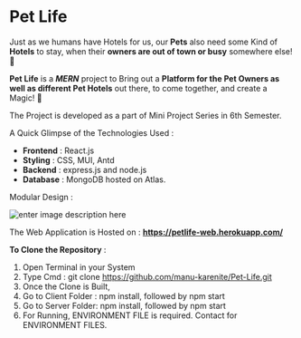 
# Pet Life 

Just as we humans have Hotels for us, our **Pets** also need some Kind of **Hotels** to stay, when their **owners are out of town or busy** somewhere else! 🏨

**Pet Life** is a ***MERN*** project to Bring out a **Platform for the Pet Owners as well as different Pet Hotels** out there, to come together, and create a Magic! 💫

The Project is developed as a part of Mini Project Series in 6th Semester.

A Quick Glimpse of the Technologies Used  : 

* **Frontend**  : React.js
* **Styling** : CSS, MUI, Antd
* **Backend** : express.js and node.js
* **Database** : MongoDB hosted on Atlas.

Modular Design : 

![enter image description here](https://res.cloudinary.com/techbuy/image/upload/v1649958149/hfgcbd_dojeur.png)

The Web Application is Hosted on : **https://petlife-web.herokuapp.com/**

**To Clone the Repository** : 
1) Open Terminal in your System
2) Type Cmd : git clone https://github.com/manu-karenite/Pet-Life.git
3) Once the Clone is Built,
4) Go to Client Folder : npm install, followed by npm start
5) Go to Server Folder: npm install, followed by npm start
6) For Running, ENVIRONMENT FILE is required. Contact for ENVIRONMENT FILES.

